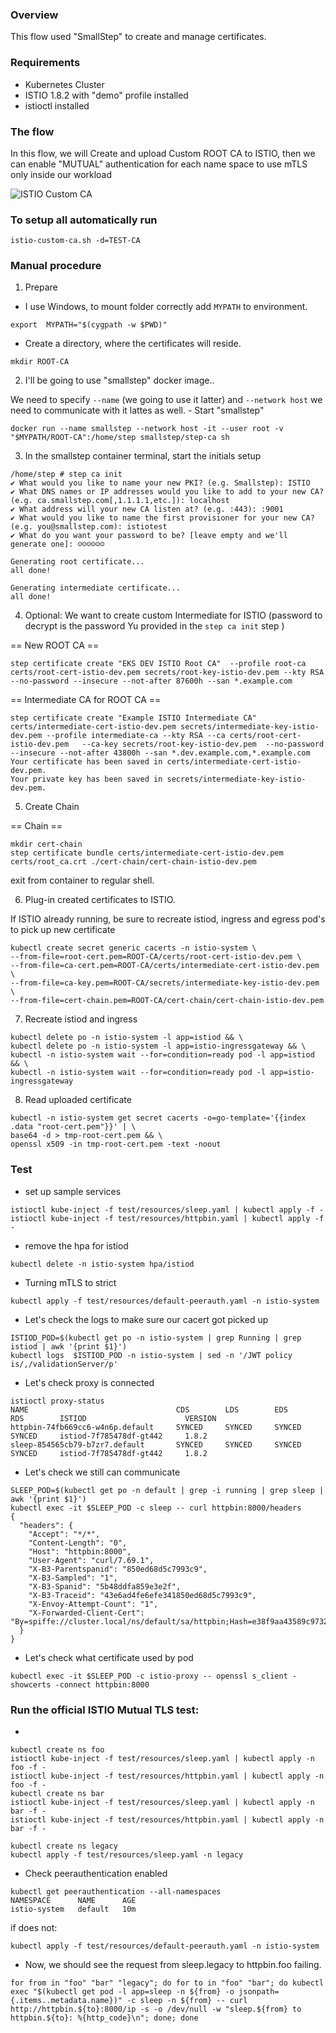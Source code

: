 ### Overview
This flow used "SmallStep" to create and manage certificates.

### Requirements
- Kubernetes Cluster 
- ISTIO 1.8.2 with "demo" profile installed
- istioctl installed

### The flow
In this flow, we will Create and upload Custom ROOT CA to ISTIO, then we can enable "MUTUAL" authentication for each name space to use mTLS only inside our workload

![ISTIO Custom CA](https://i.imgur.com/FfRAMcC.png)
### To setup all automatically run 
```
istio-custom-ca.sh -d=TEST-CA
```
### Manual procedure
1. Prepare
- I use Windows, to mount folder correctly add `MYPATH` to environment. 
```
export  MYPATH="$(cygpath -w $PWD)"
```
- Create a directory, where the certificates will reside.
```
mkdir ROOT-CA
```
2. I'll be going to use "smallstep" docker image..

We need to specify `--name` (we going to use it latter) and `--network host` we need to communicate with it lattes as well.
        - Start "smallstep"
```
docker run --name smallstep --network host -it --user root -v "$MYPATH/ROOT-CA":/home/step smallstep/step-ca sh
```
3. In the smallstep container terminal, start the initials setup
```
/home/step # step ca init
✔ What would you like to name your new PKI? (e.g. Smallstep): ISTIO
✔ What DNS names or IP addresses would you like to add to your new CA? (e.g. ca.smallstep.com[,1.1.1.1,etc.]): localhost
✔ What address will your new CA listen at? (e.g. :443): :9001
✔ What would you like to name the first provisioner for your new CA? (e.g. you@smallstep.com): istiotest
✔ What do you want your password to be? [leave empty and we'll generate one]: ☺☺☺☺☺☺

Generating root certificate...
all done!

Generating intermediate certificate...
all done!
```

4. Optional: We want to create custom Intermediate for ISTIO 
(password to decrypt is the password Yu provided in the `step ca init` step )

== New ROOT CA ==
```
step certificate create "EKS DEV ISTIO Root CA"  --profile root-ca  certs/root-cert-istio-dev.pem secrets/root-key-istio-dev.pem --kty RSA --no-password --insecure --not-after 87600h --san *.example.com
```
== Intermediate CA for ROOT CA ==
```
step certificate create "Example ISTIO Intermediate CA" certs/intermediate-cert-istio-dev.pem secrets/intermediate-key-istio-dev.pem --profile intermediate-ca --kty RSA --ca certs/root-cert-istio-dev.pem   --ca-key secrets/root-key-istio-dev.pem  --no-password --insecure --not-after 43800h --san *.dev.example.com,*.example.com
Your certificate has been saved in certs/intermediate-cert-istio-dev.pem.
Your private key has been saved in secrets/intermediate-key-istio-dev.pem.
```

5. Create Chain

== Chain ==
```
mkdir cert-chain 
step certificate bundle certs/intermediate-cert-istio-dev.pem certs/root_ca.crt ./cert-chain/cert-chain-istio-dev.pem
```
exit from container to regular shell.

6.  Plug-in created certificates to ISTIO.

If ISTIO already running, be sure to recreate istiod, ingress and egress pod's to pick up new certificate
```
kubectl create secret generic cacerts -n istio-system \
--from-file=root-cert.pem=ROOT-CA/certs/root-cert-istio-dev.pem \
--from-file=ca-cert.pem=ROOT-CA/certs/intermediate-cert-istio-dev.pem \
--from-file=ca-key.pem=ROOT-CA/secrets/intermediate-key-istio-dev.pem \
--from-file=cert-chain.pem=ROOT-CA/cert-chain/cert-chain-istio-dev.pem
```
7. Recreate istiod and ingress
```
kubectl delete po -n istio-system -l app=istiod && \
kubectl delete po -n istio-system -l app=istio-ingressgateway && \
kubectl -n istio-system wait --for=condition=ready pod -l app=istiod && \
kubectl -n istio-system wait --for=condition=ready pod -l app=istio-ingressgateway
```
8. Read uploaded certificate
```
kubectl -n istio-system get secret cacerts -o=go-template='{{index .data "root-cert.pem"}}' | \
base64 -d > tmp-root-cert.pem && \
openssl x509 -in tmp-root-cert.pem -text -noout
```
### Test
- set up sample services
```
istioctl kube-inject -f test/resources/sleep.yaml | kubectl apply -f -
istioctl kube-inject -f test/resources/httpbin.yaml | kubectl apply -f -
```

- remove the hpa for istiod
```
kubectl delete -n istio-system hpa/istiod 
```
- Turning mTLS to strict
```
kubectl apply -f test/resources/default-peerauth.yaml -n istio-system
```
- Let's check the logs to make sure our cacert got picked up
```
ISTIOD_POD=$(kubectl get po -n istio-system | grep Running | grep istiod | awk '{print $1}')
kubectl logs  $ISTIOD_POD -n istio-system | sed -n '/JWT policy is/,/validationServer/p'
```
- Let's check proxy is connected
```
istioctl proxy-status
NAME                                 CDS        LDS        EDS        RDS        ISTIOD                      VERSION
httpbin-74fb669cc6-w4n6p.default     SYNCED     SYNCED     SYNCED     SYNCED     istiod-7f785478df-gt442     1.8.2
sleep-854565cb79-b7zr7.default       SYNCED     SYNCED     SYNCED     SYNCED     istiod-7f785478df-gt442     1.8.2
```
- Let's check we still can communicate
```
SLEEP_POD=$(kubectl get po -n default | grep -i running | grep sleep | awk '{print $1}')
kubectl exec -it $SLEEP_POD -c sleep -- curl httpbin:8000/headers
{
  "headers": {
    "Accept": "*/*",
    "Content-Length": "0",
    "Host": "httpbin:8000",
    "User-Agent": "curl/7.69.1",
    "X-B3-Parentspanid": "850ed68d5c7993c9",
    "X-B3-Sampled": "1",
    "X-B3-Spanid": "5b48ddfa859e3e2f",
    "X-B3-Traceid": "43e6ad4fe6efe341850ed68d5c7993c9",
    "X-Envoy-Attempt-Count": "1",
    "X-Forwarded-Client-Cert": "By=spiffe://cluster.local/ns/default/sa/httpbin;Hash=e38f9aa43589c9732823292745596b63be862bcaa2e1b6240932a3e7cf1e44da;Subject=\"\";URI=spiffe://cluster.local/ns/default/sa/sleep"
  }
}
```
- Let's check what certificate used by pod
```
kubectl exec -it $SLEEP_POD -c istio-proxy -- openssl s_client -showcerts -connect httpbin:8000
```
### Run the official ISTIO Mutual TLS test:
-
```
kubectl create ns foo
istioctl kube-inject -f test/resources/sleep.yaml | kubectl apply -n foo -f -
istioctl kube-inject -f test/resources/httpbin.yaml | kubectl apply -n foo -f -
kubectl create ns bar
istioctl kube-inject -f test/resources/sleep.yaml | kubectl apply -n bar -f -
istioctl kube-inject -f test/resources/httpbin.yaml | kubectl apply -n bar -f -
```
```
kubectl create ns legacy
kubectl apply -f test/resources/sleep.yaml -n legacy
```
- Check peerauthentication enabled
```
kubectl get peerauthentication --all-namespaces
NAMESPACE      NAME      AGE
istio-system   default   10m
```
if does not:
```
kubectl apply -f test/resources/default-peerauth.yaml -n istio-system
```
- Now, we should see the request from sleep.legacy to httpbin.foo failing.
```
for from in "foo" "bar" "legacy"; do for to in "foo" "bar"; do kubectl exec "$(kubectl get pod -l app=sleep -n ${from} -o jsonpath={.items..metadata.name})" -c sleep -n ${from} -- curl http://httpbin.${to}:8000/ip -s -o /dev/null -w "sleep.${from} to httpbin.${to}: %{http_code}\n"; done; done
```            